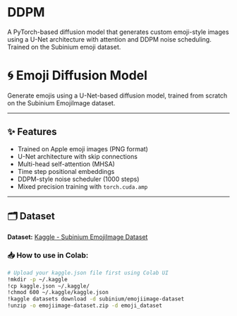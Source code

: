 # DDPM
A PyTorch-based diffusion model that generates custom emoji-style images using a U-Net architecture with attention and DDPM noise scheduling. Trained on the Subinium emoji dataset.

# 🌀 Emoji Diffusion Model

Generate emojis using a U-Net-based diffusion model, trained from scratch on the Subinium EmojiImage dataset.

---

## ✨ Features

- Trained on Apple emoji images (PNG format)
- U-Net architecture with skip connections
- Multi-head self-attention (MHSA)
- Time step positional embeddings
- DDPM-style noise scheduler (1000 steps)
- Mixed precision training with `torch.cuda.amp`

---

## 🗂️ Dataset

**Dataset:** [Kaggle - Subinium EmojiImage Dataset](https://www.kaggle.com/datasets/subinium/emojiimage-dataset)

### 📥 How to use in Colab:

```bash
# Upload your kaggle.json file first using Colab UI
!mkdir -p ~/.kaggle
!cp kaggle.json ~/.kaggle/
!chmod 600 ~/.kaggle/kaggle.json
!kaggle datasets download -d subinium/emojiimage-dataset
!unzip -o emojiimage-dataset.zip -d emoji_dataset
